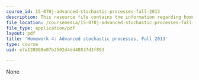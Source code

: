 ```yaml
---
course_id: 15-070j-advanced-stochastic-processes-fall-2013
description: This resource file contains the information regarding homework 4.
file_location: /coursemedia/15-070j-advanced-stochastic-processes-fall-2013/e7a128888e07b2502d4dd48837d3f893_MIT15_070JF13_Homework4.pdf
file_type: application/pdf
layout: pdf
title: 'Homework 4: Advanced stochastic processes, Fall 2013'
type: course
uid: e7a128888e07b2502d4dd48837d3f893

---
```

None